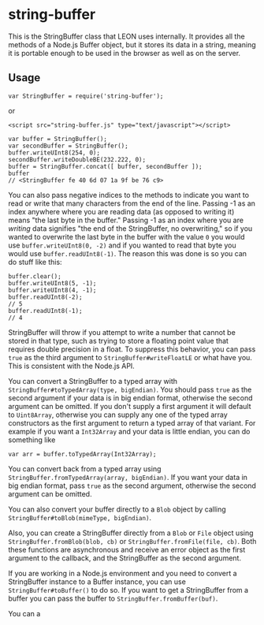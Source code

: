 # string-buffer
This is the StringBuffer class that LEON uses internally. It provides all the methods of a Node.js Buffer object, but it stores its data in a string, meaning it is portable enough to be used in the browser as well as on the server.

## Usage
```
var StringBuffer = require('string-buffer');
```
or
```
<script src="string-buffer.js" type="text/javascript"></script>
```
```
var buffer = StringBuffer();
var secondBuffer = StringBuffer();
buffer.writeUInt8(254, 0);
secondBuffer.writeDoubleBE(232.222, 0);
buffer = StringBuffer.concat([ buffer, secondBuffer ]);
buffer
// <StringBuffer fe 40 6d 07 1a 9f be 76 c9>
```
You can also pass negative indices to the methods to indicate you want to read or write that many characters from the end of the line. Passing -1 as an index anywhere where you are reading data (as opposed to writing it) means "the last byte in the buffer." Passing -1 as an index where you are *writing* data signifies "the end of the StringBuffer, no overwriting," so if you wanted to overwrite the last byte in the buffer with the value `0` you would use `buffer.writeUInt8(0, -2)` and if you wanted to read that byte you would use `buffer.readUInt8(-1)`. The reason this was done is so you can do stuff like this:
```
buffer.clear();
buffer.writeUInt8(5, -1);
buffer.writeUInt8(4, -1);
buffer.readUInt8(-2);
// 5
buffer.readUInt8(-1);
// 4
```
StringBuffer will throw if you attempt to write a number that cannot be stored in that type, such as trying to store a floating point value that requires double precision in a float. To suppress this behavior, you can pass `true` as the third argument to `StringBuffer#writeFloatLE` or what have you. This is consistent with the Node.js API.

You can convert a StringBuffer to a typed array with `StringBuffer#toTypedArray(type, bigEndian)`. You should pass `true` as the second argument if your data is in big endian format, otherwise the second argument can be omitted. If you don't supply a first argument it will default to `Uint8Array`, otherwise you can supply any one of the typed array constructors as the first argument to return a typed array of that variant. For example if you want a `Int32Array` and your data is little endian, you can do something like
```
var arr = buffer.toTypedArray(Int32Array);
```

You can convert back from a typed array using `StringBuffer.fromTypedArray(array, bigEndian)`. If you want your data in big endian format, pass `true` as the second argument, otherwise the second argument can be omitted.

You can also convert your buffer directly to a `Blob` object by calling `StringBuffer#toBlob(mimeType, bigEndian)`.

Also, you can create a StringBuffer directly from a `Blob` or `File` object using `StringBuffer.fromBlob(blob, cb)` or `StringBuffer.fromFile(file, cb)`. Both these functions are asynchronous and receive an error object as the first argument to the callback, and the StringBuffer as the second argument.

If you are working in a Node.js environment and you need to convert a StringBuffer instance to a Buffer instance, you can use `StringBuffer#toBuffer()` to do so. If you want to get a StringBuffer from a buffer you can pass the buffer to `StringBuffer.fromBuffer(buf)`.

You can a
